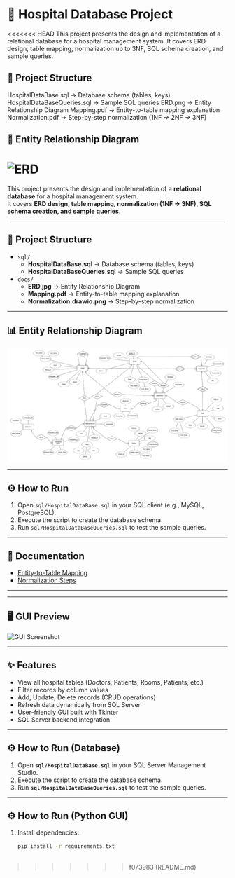# 🏥 Hospital Database Project
<<<<<<< HEAD
This project presents the design and implementation of a relational database for a hospital management system. It covers ERD design, table mapping, normalization up to 3NF, SQL schema creation, and sample queries.
## 📁 Project Structure
 HospitalDataBase.sql → Database schema (tables, keys)
 HospitalDataBaseQueries.sql → Sample SQL queries
 ERD.png → Entity Relationship Diagram
 Mapping.pdf → Entity-to-table mapping explanation
 Normalization.pdf → Step-by-step normalization (1NF → 2NF → 3NF)
## 📸 Entity Relationship Diagram
![ERD](ERD.jpg)
=======

This project presents the design and implementation of a **relational database** for a hospital management system.  
It covers **ERD design, table mapping, normalization (1NF → 3NF), SQL schema creation, and sample queries**.

---

## 📂 Project Structure
- `sql/`
  - **HospitalDataBase.sql** → Database schema (tables, keys)
  - **HospitalDataBaseQueries.sql** → Sample SQL queries
- `docs/`
  - **ERD.jpg** → Entity Relationship Diagram
  - **Mapping.pdf** → Entity-to-table mapping explanation
  - **Normalization.drawio.png** → Step-by-step normalization

---

## 📊 Entity Relationship Diagram
![ERD](docs/ERD.jpg)

---

## ⚙️ How to Run
1. Open `sql/HospitalDataBase.sql` in your SQL client (e.g., MySQL, PostgreSQL).
2. Execute the script to create the database schema.
3. Run `sql/HospitalDataBaseQueries.sql` to test the sample queries.

---

## 🧾 Documentation
- [Entity-to-Table Mapping](docs/Mapping.pdf)
- [Normalization Steps](docs/Normalization.drawio.png)

---

---

## 🖥️ GUI Preview
![GUI Screenshot](docs/gui_preview.png)

---

## ✨ Features
- View all hospital tables (Doctors, Patients, Rooms, Patients, etc.)
- Filter records by column values
- Add, Update, Delete records (CRUD operations)
- Refresh data dynamically from SQL Server
- User-friendly GUI built with Tkinter
- SQL Server backend integration

---

## ⚙️ How to Run (Database)
1. Open **`sql/HospitalDataBase.sql`** in your SQL Server Management Studio.
2. Execute the script to create the database schema.
3. Run **`sql/HospitalDataBaseQueries.sql`** to test the sample queries.

---

## ⚙️ How to Run (Python GUI)
1. Install dependencies:
   ```bash
   pip install -r requirements.txt



>>>>>>> f073983 (README.md)


